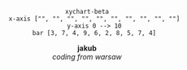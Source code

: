 <div align="center">

```mermaid
xychart-beta
    x-axis ["", "", "", "", "", "", "", "", "", ""]
    y-axis 0 --> 10
    bar [3, 7, 4, 9, 6, 2, 8, 5, 7, 4]
```

**jakub**  
*coding from warsaw*

</div>

